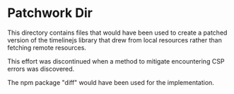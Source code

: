 Patchwork Dir
=============

This directory contains files that would have been used to create a patched version of the timelinejs library that drew from local resources rather than fetching remote resources.

This effort was discontinued when a method to mitigate encountering CSP errors was discovered.

The npm package "diff" would have been used for the implementation.
